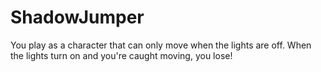 # ShadowJumper
You play as a character that can only move when the lights are off. When the lights turn on and you're caught moving, you lose!
